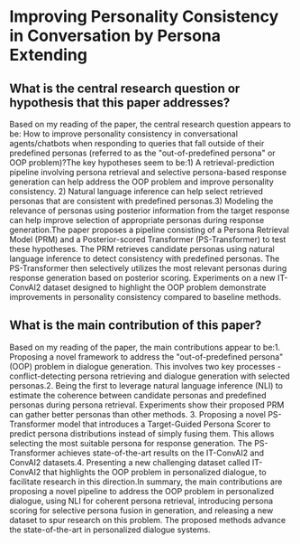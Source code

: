 # Improving Personality Consistency in Conversation by Persona Extending

## What is the central research question or hypothesis that this paper addresses?

Based on my reading of the paper, the central research question appears to be: How to improve personality consistency in conversational agents/chatbots when responding to queries that fall outside of their predefined personas (referred to as the "out-of-predefined persona" or OOP problem)?The key hypotheses seem to be:1) A retrieval-prediction pipeline involving persona retrieval and selective persona-based response generation can help address the OOP problem and improve personality consistency. 2) Natural language inference can help select retrieved personas that are consistent with predefined personas.3) Modeling the relevance of personas using posterior information from the target response can help improve selection of appropriate personas during response generation.The paper proposes a pipeline consisting of a Persona Retrieval Model (PRM) and a Posterior-scored Transformer (PS-Transformer) to test these hypotheses. The PRM retrieves candidate personas using natural language inference to detect consistency with predefined personas. The PS-Transformer then selectively utilizes the most relevant personas during response generation based on posterior scoring. Experiments on a new IT-ConvAI2 dataset designed to highlight the OOP problem demonstrate improvements in personality consistency compared to baseline methods.


## What is the main contribution of this paper?

Based on my reading of the paper, the main contributions appear to be:1. Proposing a novel framework to address the "out-of-predefined persona" (OOP) problem in dialogue generation. This involves two key processes - conflict-detecting persona retrieving and dialogue generation with selected personas.2. Being the first to leverage natural language inference (NLI) to estimate the coherence between candidate personas and predefined personas during persona retrieval. Experiments show their proposed PRM can gather better personas than other methods. 3. Proposing a novel PS-Transformer model that introduces a Target-Guided Persona Scorer to predict persona distributions instead of simply fusing them. This allows selecting the most suitable persona for response generation. The PS-Transformer achieves state-of-the-art results on the IT-ConvAI2 and ConvAI2 datasets.4. Presenting a new challenging dataset called IT-ConvAI2 that highlights the OOP problem in personalized dialogue, to facilitate research in this direction.In summary, the main contributions are proposing a novel pipeline to address the OOP problem in personalized dialogue, using NLI for coherent persona retrieval, introducing persona scoring for selective persona fusion in generation, and releasing a new dataset to spur research on this problem. The proposed methods advance the state-of-the-art in personalized dialogue systems.
